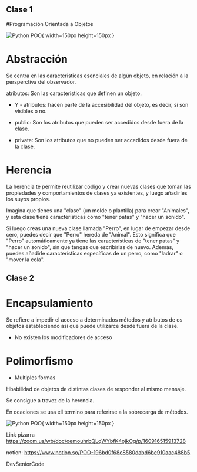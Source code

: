 ## Clase 1

#Programación Orientada a Objetos

![Python POO](image.png){ width=150px height=150px }

# Abstracción

Se centra en las caracteristicas esenciales de algún objeto, en relación a la persperctiva del observador.

atributos: Son las caracteristicas que definen un objeto.

+ Y - atributos: hacen parte de la accesibilidad del objeto, es decir, si son visibles o no.

+ public: Son los atributos que pueden ser accedidos desde fuera de la clase.
- private: Son los atributos que no pueden ser accedidos desde fuera de la clase.


# Herencia 
La herencia te permite reutilizar código y crear nuevas clases que toman las propiedades y comportamientos de clases ya existentes, y luego añadirles los suyos propios.

Imagina que tienes una "clase" (un molde o plantilla) para crear "Animales", y esta clase tiene características como "tener patas" y "hacer un sonido".

Si luego creas una nueva clase llamada "Perro", en lugar de empezar desde cero, puedes decir que "Perro" hereda de "Animal". Esto significa que "Perro" automáticamente ya tiene las características de "tener patas" y "hacer un sonido", sin que tengas que escribirlas de nuevo. Además, puedes añadirle características específicas de un perro, como "ladrar" o "mover la cola".

## Clase 2

# Encapsulamiento

Se refiere a impedir el acceso a determinados métodos y atributos de os objetos estableciendo así que puede utilizarce desde fuera de la clase.

- No existen los modificadores de acceso

# Polimorfismo
- Multiples formas 

Hbabilidad de objetos de distintas clases de responder al mismo mensaje.

Se consigue a travez de la herencia.

En ocaciones se usa ell termino para referirse a la sobrecarga de métodos.


![Python POO](PythonPOO.PNG){ width=150px height=150px }


Link pizarra https://zoom.us/wb/doc/oemouhrbQLqWYbfK4ojkOg/p/160916515913728


notion: https://www.notion.so/POO-196bd0f68c8580dabd6be910aac488b5

DevSeniorCode